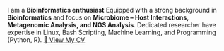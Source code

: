 I am a **Bioinformatics enthusiast** Equipped with a strong background in **Bioinformatics** and focus on **Microbiome – Host Interactions, Metagenomic Analysis, and NGS Analysis**. Dedicated researcher have expertise in Linux, Bash Scripting, Machine Learning, and Programming (Python, R).
[📄 View My CV]([https://github.com/adnantariq6400/adnantariq6400/blob/main/CV_Resume.pdf])
